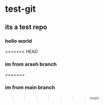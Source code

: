 # test-git

## its a test repo

### hello world

<<<<<<< HEAD

### im from arash branch

=======

### im from main branch

> > > > > > > main
